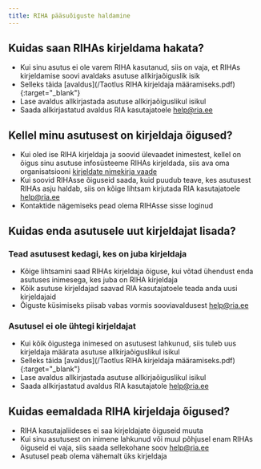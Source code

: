 ```yaml
---
title: RIHA pääsuõiguste haldamine
---
```


## Kuidas saan RIHAs kirjeldama hakata?

- Kui sinu asutus ei ole varem RIHA kasutanud, siis on vaja, et RIHAs kirjeldamise soovi avaldaks asutuse allkirjaõiguslik isik
- Selleks täida [avaldus](/Taotlus RIHA kirjeldaja määramiseks.pdf){:target="_blank"}
- Lase avaldus allkirjastada asutuse allkirjaõiguslikul isikul
- Saada allkirjastatud avaldus RIA kasutajatoele help@ria.ee

## Kellel minu asutusest on kirjeldaja õigused?
- Kui oled ise RIHA kirjeldaja ja soovid ülevaadet inimestest, kellel on õigus sinu asutuse infosüsteeme RIHAs kirjeldada, siis ava oma organisatsiooni [kirjeldate nimekirja vaade](https://www.riha.ee/Minu/Organisatsioon)
- Kui soovid RIHAsse õiguseid saada, kuid puudub teave, kes asutusest RIHAs asju haldab, siis on kõige lihtsam kirjutada RIA kasutajatoele help@ria.ee
- Kontaktide nägemiseks pead olema RIHAsse sisse loginud

## Kuidas enda asutusele uut kirjeldajat lisada?

### Tead asutusest kedagi, kes on juba kirjeldaja
- Kõige lihtsamini saad RIHAs kirjeldaja õiguse, kui võtad ühendust enda asutuses inimesega, kes juba on RIHA kirjeldaja
- Kõik asutuse kirjeldajad saavad RIA kasutajatoele teada anda uusi kirjeldajaid
- Õiguste küsimiseks piisab vabas vormis sooviavaldusest help@ria.ee

### Asutusel ei ole ühtegi kirjeldajat
- Kui kõik õigustega inimesed on asutusest lahkunud, siis tuleb uus kirjeldaja määrata asutuse allkirjaõiguslikul isikul
- Selleks täida [avaldus](/Taotlus RIHA kirjeldaja määramiseks.pdf){:target="_blank"}
- Lase avaldus allkirjastada asutuse allkirjaõiguslikul isikul
- Saada allkirjastatud avaldus RIA kasutajatole help@ria.ee

## Kuidas eemaldada RIHA kirjeldaja õigused?
- RIHA kasutajaliideses ei saa kirjeldajate õiguseid muuta
- Kui sinu asutusest on inimene lahkunud või muul põhjusel enam RIHAs õiguseid ei vaja, siis saada sellekohane soov help@ria.ee
- Asutusel peab olema vähemalt üks kirjeldaja
